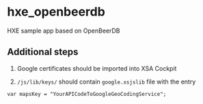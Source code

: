 # hxe_openbeerdb
HXE sample app based on OpenBeerDB

## Additional steps

1. Google certificates should be imported into XSA Cockpit

2. `/js/lib/keys/` should contain `google.xsjslib` file with the entry

```
var mapsKey = "YourAPICodeToGoogleGeoCodingService";
```
